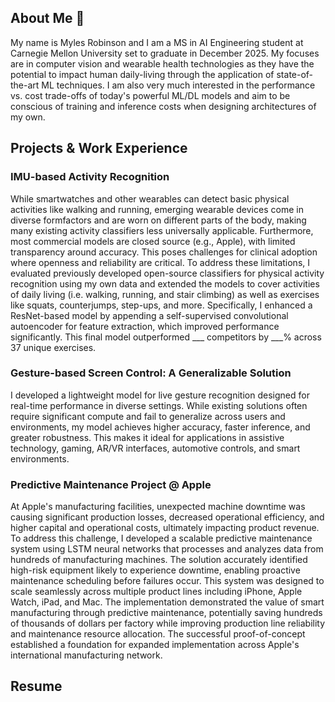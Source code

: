 ## About Me 👋

My name is Myles Robinson and I am a MS in AI Engineering student at Carnegie Mellon University set to graduate in December 2025. My focuses are in computer vision and wearable health technologies as they have the potential to impact human daily-living through the application of state-of-the-art ML techniques. I am also very much interested in the performance vs. cost trade-offs of today's powerful ML/DL models and aim to be conscious of training and inference costs when designing architectures of my own.

## Projects & Work Experience

### IMU-based Activity Recognition
While smartwatches and other wearables can detect basic physical activities like walking and running, emerging wearable devices come in diverse formfactors and are worn on different parts of the body, making many existing activity classifiers less universally applicable. Furthermore, most commercial models are closed source (e.g., Apple), with limited transparency around accuracy. This poses challenges for clinical adoption where openness and reliability are critical. To address these limitations, I evaluated previously developed open-source classifiers for physical activity recognition using my own data and extended the models to cover activities of daily living (i.e. walking, running, and stair climbing) as well as exercises like squats, counterjumps, step-ups, and more. Specifically, I enhanced a ResNet-based model by appending a self-supervised convolutional autoencoder for feature extraction, which improved performance significantly. This final model outperformed ___ competitors by ___% across 37 unique exercises.

### Gesture-based Screen Control: A Generalizable Solution
I developed a lightweight model for live gesture recognition designed for real-time performance in diverse settings. While existing solutions often require significant compute and fail to generalize across users and environments, my model achieves higher accuracy, faster inference, and greater robustness. This makes it ideal for applications in assistive technology, gaming, AR/VR interfaces, automotive controls, and smart environments.


### Predictive Maintenance Project @ Apple
At Apple's manufacturing facilities, unexpected machine downtime was causing significant production losses, decreased operational efficiency, and higher capital and operational costs, ultimately impacting product revenue. To address this challenge, I developed a scalable predictive maintenance system using LSTM neural networks that processes and analyzes data from hundreds of manufacturing machines. The solution accurately identified high-risk equipment likely to experience downtime, enabling proactive maintenance scheduling before failures occur. This system was designed to scale seamlessly across multiple product lines including iPhone, Apple Watch, iPad, and Mac. The implementation demonstrated the value of smart manufacturing through predictive maintenance, potentially saving hundreds of thousands of dollars per factory while improving production line reliability and maintenance resource allocation. The successful proof-of-concept established a foundation for expanded implementation across Apple's international manufacturing network.

## Resume 


<!--
**mylesarr/mylesarr** is a ✨ _special_ ✨ repository because its `README.md` (this file) appears on your GitHub profile.

Here are some ideas to get you started:

- 🔭 I’m currently working on ...
- 🌱 I’m currently learning ...
- 👯 I’m looking to collaborate on ...
- 🤔 I’m looking for help with ...
- 💬 Ask me about ...
- 📫 How to reach me: ...
- 😄 Pronouns: ...
- ⚡ Fun fact: ...
-->
